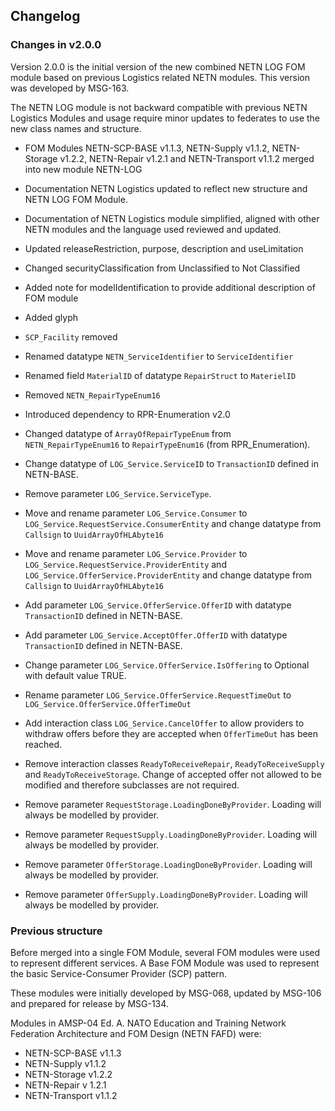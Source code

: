 ## Changelog

### Changes in v2.0.0

Version 2.0.0 is the initial version of the new combined NETN LOG FOM module based on previous Logistics related NETN modules. This version was developed by MSG-163.

The NETN LOG module is not backward compatible with previous NETN Logistics Modules and usage require minor updates to federates to use the new class names and structure.

* FOM Modules NETN-SCP-BASE v1.1.3, NETN-Supply v1.1.2, NETN-Storage v1.2.2, NETN-Repair v1.2.1 and NETN-Transport v1.1.2 merged into new module NETN-LOG
* Documentation NETN Logistics updated to reflect new structure and NETN LOG FOM Module.
* Documentation of NETN Logistics module simplified, aligned with other NETN modules and the language used reviewed and updated.

* Updated releaseRestriction, purpose, description and useLimitation
* Changed securityClassification from Unclassified to Not Classified
* Added note for modelIdentification to provide additional description of FOM module
* Added glyph

* `SCP_Facility` removed

* Renamed datatype `NETN_ServiceIdentifier` to `ServiceIdentifier`
* Renamed field `MaterialID` of datatype `RepairStruct` to `MaterielID`

* Removed `NETN_RepairTypeEnum16`
* Introduced dependency to RPR-Enumeration v2.0
* Changed datatype of `ArrayOfRepairTypeEnum` from `NETN_RepairTypeEnum16` to `RepairTypeEnum16` (from RPR_Enumeration). 

* Change datatype of `LOG_Service.ServiceID` to `TransactionID` defined in NETN-BASE.
* Remove parameter `LOG_Service.ServiceType`.

* Move and rename parameter `LOG_Service.Consumer` to `LOG_Service.RequestService.ConsumerEntity` and change datatype from `Callsign` to `UuidArrayOfHLAbyte16`
* Move and rename parameter `LOG_Service.Provider` to `LOG_Service.RequestService.ProviderEntity` and `LOG_Service.OfferService.ProviderEntity` and change datatype from `Callsign` to `UuidArrayOfHLAbyte16`
* Add parameter `LOG_Service.OfferService.OfferID` with datatype `TransactionID` defined in NETN-BASE.
* Add parameter `LOG_Service.AcceptOffer.OfferID` with datatype `TransactionID` defined in NETN-BASE.
* Change parameter `LOG_Service.OfferService.IsOffering` to Optional with default value TRUE.
* Rename parameter `LOG_Service.OfferService.RequestTimeOut` to `LOG_Service.OfferService.OfferTimeOut`
* Add interaction class `LOG_Service.CancelOffer` to allow providers to withdraw offers before they are accepted when `OfferTimeOut` has been reached.
* Remove interaction classes `ReadyToReceiveRepair`, `ReadyToReceiveSupply` and `ReadyToReceiveStorage`. Change of accepted offer not allowed to be modified and therefore subclasses are not required.
* Remove parameter `RequestStorage.LoadingDoneByProvider`. Loading will always be modelled by provider.
* Remove parameter `RequestSupply.LoadingDoneByProvider`. Loading will always be modelled by provider.
* Remove parameter `OfferStorage.LoadingDoneByProvider`. Loading will always be modelled by provider.
* Remove parameter `OfferSupply.LoadingDoneByProvider`. Loading will always be modelled by provider.


### Previous structure

Before merged into a single FOM Module, several FOM modules were used to represent different services. A Base FOM Module was used to represent the basic Service-Consumer Provider (SCP) pattern. 

These modules were initially developed by MSG-068, updated by MSG-106 and prepared for release by MSG-134.

Modules in AMSP-04 Ed. A. NATO Education and Training Network Federation Architecture and FOM Design (NETN FAFD) were:
* NETN-SCP-BASE v1.1.3
* NETN-Supply v1.1.2
* NETN-Storage v1.2.2
* NETN-Repair v 1.2.1
* NETN-Transport v1.1.2

